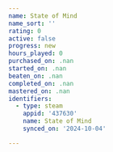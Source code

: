 ```yaml
---
name: State of Mind
name_sort: ''
rating: 0
active: false
progress: new
hours_played: 0
purchased_on: .nan
started_on: .nan
beaten_on: .nan
completed_on: .nan
mastered_on: .nan
identifiers:
  - type: steam
    appid: '437630'
    name: State of Mind
    synced_on: '2024-10-04'

---
```

